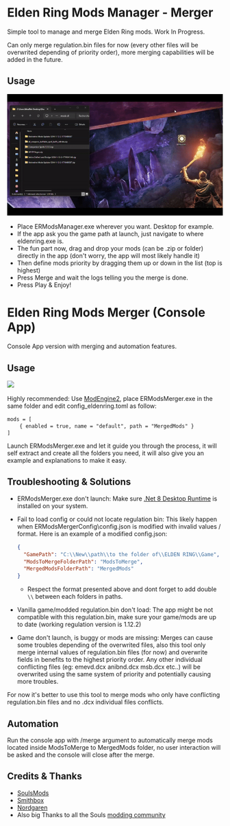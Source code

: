 # Elden Ring Mods Manager - Merger
Simple tool to manage and merge Elden Ring mods. Work In Progress.

Can only merge regulation.bin files for now (every other files will be overwrited depending of priority order), more merging capabilities will be added in the future.

## Usage

![](https://github.com/MadTekN1/ERModsMerger/blob/main/Documentation/Images/Manager%20Demo.gif?raw=true)
- Place ERModsManager.exe wherever you want. Desktop for example.
- If the app ask you the game path at launch, just navigate to where eldenring.exe is.
- The fun part now, drag and drop your mods (can be .zip or folder) directly in the app (don't worry, the app will most likely handle it)
- Then define mods priority by dragging them up or down in the list (top is highest)
- Press Merge and wait the logs telling you the merge is done.
- Press Play & Enjoy!

# Elden Ring Mods Merger (Console App)

Console App version with merging and automation features.

## Usage
![](https://github.com/MadTekN1/ERModsMerger/blob/main/Documentation/Images/Console%20Merger%20Demo.gif?raw=true)

Highly recommended: Use [ModEngine2](https://github.com/soulsmods/ModEngine2), place ERModsMerger.exe in the same folder and edit config_eldenring.toml as follow:
```
mods = [
    { enabled = true, name = "default", path = "MergedMods" }
]
```
Launch ERModsMerger.exe and let it guide you through the process, it will self extract and create all the folders you need, it will also give you an example and explanations to make it easy.

## Troubleshooting & Solutions

- ERModsMerger.exe don't launch: Make sure [.Net 8 Desktop Runtime](https://dotnet.microsoft.com/en-us/download/dotnet/thank-you/runtime-desktop-8.0.6-windows-x64-installer) is installed on your system.

- Fail to load config or could not locate regulation bin: This likely happen when ERModsMergerConfig\\config.json is modified with invalid values / format. Here is an example of a modified config.json:

	```json
	{
	  "GamePath": "C:\\New\\path\\to the folder of\\ELDEN RING\\Game",
	  "ModsToMergeFolderPath": "ModsToMerge",
	  "MergedModsFolderPath": "MergedMods"
	}
	```
  * Respect the format presented above and dont forget to add double `\\` between each folders in paths.
  

- Vanilla game/modded regulation.bin don't load: The app might be not compatible with this regulation.bin, make sure your game/mods are up to date (working regulation version is 1.12.2)

- Game don't launch, is buggy or mods are missing: Merges can cause some troubles depending of the overwrited files, also this tool only merge internal values of regulation.bin files (for now) and overwrite fields in benefits to the highest priority order. Any other individual conflicting files (eg: emevd.dcx anibnd.dcx msb.dcx etc..) will be overwrited using the same system of priority and potentially causing more troubles.

For now it's better to use this tool to merge mods who only have conflicting regulation.bin files and no .dcx individual files conflicts.

## Automation

Run the console app with /merge argument to automatically merge mods located inside ModsToMerge to MergedMods folder, no user interaction will be asked and the console will close after the merge.﻿﻿

## Credits & Thanks
* [SoulsMods](https://github.com/soulsmods)
* [Smithbox](https://github.com/vawser/Smithbox)
* [Nordgaren](https://github.com/Nordgaren)
* Also big Thanks to all the Souls [modding community](https://discord.gg/servername)
